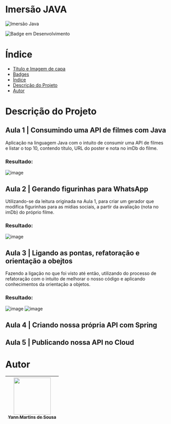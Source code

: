 # Imersão JAVA

![Imersão Java](https://user-images.githubusercontent.com/102706324/228231163-c2691b2f-17ff-403b-b3ad-9d2527a56b46.png)

![Badge em Desenvolvimento](http://img.shields.io/static/v1?label=STATUS&message=EM%20DESENVOLVIMENTO&color=GREEN&style=for-the-badge)

# Índice 

* [Título e Imagem de capa](#Título-e-Imagem-de-capa)
* [Badges](#badges)
* [Índice](#índice)
* [Descrição do Projeto](#descrição-do-projeto)
* [Autor](#autor)

# Descrição do Projeto

## Aula 1 | Consumindo uma API de filmes com Java

Aplicação na linguagem Java com o intuito de consumir uma API de filmes e listar o top 10, contendo título, URL do poster e nota no imDb do filme.

### Resultado:

![image](https://user-images.githubusercontent.com/102706324/229182966-aa3c16d2-26f9-4cfd-8cd3-9f1f80e8de37.png)


## Aula 2 | Gerando figurinhas para WhatsApp

Utilizando-se da leitura originada na Aula 1, para criar um gerador que modifica figurinhas para as mídias sociais, a partir da avaliação (nota no imDb) do próprio filme.

### Resultado:

![image](https://user-images.githubusercontent.com/102706324/229186694-3b69007f-1820-436f-9990-a46298d65f20.png)


## Aula 3 | Ligando as pontas, refatoração e orientação a obejtos

Fazendo a ligação no que foi visto até então, utilizando do processo de refatoração com o intuito de melhorar o nosso código e aplicando conhecimentos da orientação a objetos.

### Resultado:

![image](https://user-images.githubusercontent.com/102706324/229328600-02c4e491-d4cc-4ef3-b91b-f68336eecfd5.png)
![image](https://user-images.githubusercontent.com/102706324/229328637-0ad5cc41-a53e-49ef-b72f-5256ad8fec69.png)


## Aula 4 | Criando nossa própria API com Spring

## Aula 5 | Publicando nossa API no Cloud


# Autor

| [<img src="https://user-images.githubusercontent.com/102706324/228234163-a0616b0f-c2d2-48d8-8fc6-ce4e8b2cb17c.jpeg" width=115><br><sub>Yann Martins de Sousa</sub>](https://github.com/YannMartins) |  
| :---: |
